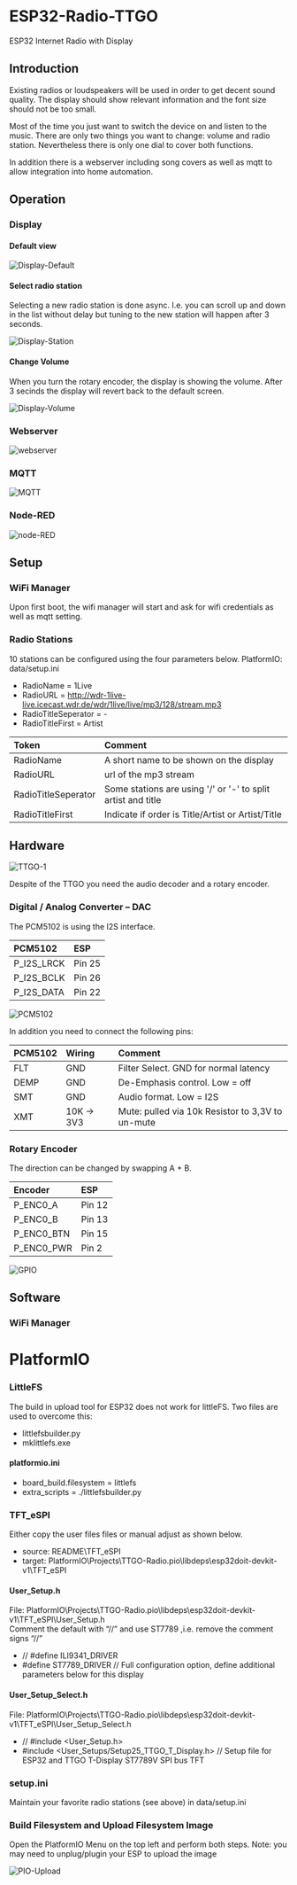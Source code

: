 # ESP32-Radio-TTGO
ESP32 Internet Radio with Display 

## Introduction
Existing radios or loudspeakers will be used in order to get decent sound quality.
The display should show relevant information and the font size should not be too small.

Most of the time you just want to switch the device on and listen to the music.
There are only two things you want to change: volume and radio station.
Nevertheless there is only one dial to cover both functions.

In addition there is a webserver including song covers as well as mqtt to allow integration into home automation.

## Operation
### Display
#### Default view
![Display-Default](README/images/ESP_Radio_Display-3.jpg)

#### Select radio station
Selecting a new radio station is done async. I.e. you can scroll up and down in the list without delay but tuning to the new station will happen after 3 seconds.

![Display-Station](README/images/ESP_Radio_Display-2.jpg) 

#### Change Volume
When you turn the rotary encoder, the display is showing the volume.
After 3 secinds the display will revert back to the default screen.

![Display-Volume](README/images/ESP_Radio_Display-1.jpg)

### Webserver
![webserver](README/images/ESP_Radio_WEB_1.jpg)
### MQTT
![MQTT](README/images/ESP_Radio_MQTT_1.jpg)
### Node-RED
![node-RED](README/images/ESP_Radio_NodeRed_1.jpg)

## Setup
### WiFi Manager
Upon first boot, the wifi  manager will start and ask for wifi credentials as well as mqtt setting.
### Radio Stations
10 stations can be configured using the four parameters below. PlatformIO: data/setup.ini
- RadioName = 1Live
- RadioURL = http://wdr-1live-live.icecast.wdr.de/wdr/1live/live/mp3/128/stream.mp3
- RadioTitleSeperator = -
- RadioTitleFirst = Artist

| Token               | Comment    |
| :----------         | :----- |
| RadioName           | A short name to be shown on the display |
| RadioURL            | url of the mp3 stream |
| RadioTitleSeperator | Some stations are using '/' or '-' to split artist and title |
| RadioTitleFirst     | Indicate if order is Title/Artist or Artist/Title |


## Hardware

![TTGO-1](README/images/ESP_Radio_1.jpg)

Despite of the TTGO you need the audio decoder and a rotary encoder.

### Digital / Analog Converter – DAC
The PCM5102 is using the I2S interface.

| PCM5102     | ESP    |
| :---------- | :----- |
| P_I2S_LRCK  | Pin 25 |
| P_I2S_BCLK  | Pin 26 |
| P_I2S_DATA  | Pin 22 |

![PCM5102](README/images/ESP_Radio_PCM5102.jpg)

In addition you need to connect the following pins:

| PCM5102 | Wiring      | Comment |
| :------ | :---------- |:----- |
| FLT     | GND         | Filter Select. GND for normal latency|
| DEMP    | GND         | De-Emphasis control. Low = off|
| SMT     | GND         | Audio format. Low = I2S|
| XMT     | 10K -> 3V3  | Mute: pulled via 10k Resistor to 3,3V to un-mute|

### Rotary Encoder
The direction can be changed by swapping A + B.

| Encoder     | ESP    |
| :---------- | :----- |
| P_ENC0_A    | Pin 12 |
| P_ENC0_B    | Pin 13 |
| P_ENC0_BTN  | Pin 15 |
| P_ENC0_PWR  | Pin  2 |

![GPIO](README/images/ESP_Radio_GPIO.jpg)

## Software 

### WiFi Manager



# PlatformIO

### LittleFS

The build in upload tool for ESP32 does not work for littleFS. Two files are used to overcome this:
- littlefsbuilder.py
- mklittlefs.exe

#### platformio.ini
- board_build.filesystem = littlefs
- extra_scripts = ./littlefsbuilder.py

### TFT_eSPI

Either copy the user files files or manual adjust as shown below.
- source: README\TFT_eSPI 
- target: PlatformIO\Projects\TTGO-Radio\.pio\libdeps\esp32doit-devkit-v1\TFT_eSPI

#### User_Setup.h
File: PlatformIO\Projects\TTGO-Radio\.pio\libdeps\esp32doit-devkit-v1\TFT_eSPI\User_Setup.h
<br> Comment the default with “//” and use ST7789 ,i.e. remove the comment signs “//”

- // #define ILI9341_DRIVER
- #define ST7789_DRIVER      // Full configuration option, define additional parameters below for this display

#### User_Setup_Select.h
File: PlatformIO\Projects\TTGO-Radio\.pio\libdeps\esp32doit-devkit-v1\TFT_eSPI\User_Setup_Select.h

- // #include <User_Setup.h>
- #include <User_Setups/Setup25_TTGO_T_Display.h>    // Setup file for ESP32 and TTGO T-Display ST7789V SPI bus TFT

### setup.ini
Maintain your favorite radio stations (see above) in data/setup.ini

### Build Filesystem and Upload Filesystem Image
Open the PlatformIO Menu on the top left and perform both steps.
Note: you may need to unplug/plugin your ESP to upload the image

![PIO-Upload](README/images/ESP_Radio_PlatformIO_FS_1.jpg)
